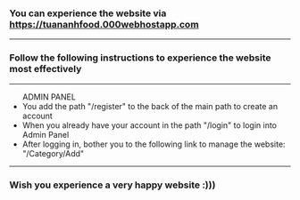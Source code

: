 <h3>You can experience the website via <a href="https://tuananhfood.000webhostapp.com/" action="_blank">https://tuananhfood.000webhostapp.com</a></h3><hr>
<h3>Follow the following instructions to experience the website most effectively</h3><hr>
<ul>ADMIN PANEL
    <li>You add the path "/register" to the back of the main path to create an account</li>
    <li>When you already have your account in the path "/login" to login into Admin Panel</li>
    <li>After logging in, bother you to the following link to manage the website: "/Category/Add"</li>
</ul><hr>
<h3>Wish you experience a very happy website :)))</h3>
